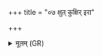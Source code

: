 +++
title = "०७ क्षुत् कुक्षिर् इरा"

+++
<details><summary>मूलम् (GR)</summary>

क्षुत् कुक्षिर् इरा वनिष्ठुः +++(Bhatt. kṣuta)+++  
पर्वताः प्लाशिर् देवजना गुदा  
मनुष्या आन्त्राण्य् अत्रा उदरम्  
इतरजना ऊबध्यं रक्षांसि लोहितम् ।  
क्रोधो वृक्कौ मन्युर् आण्डौ प्रजा शेपः ॥
</details>